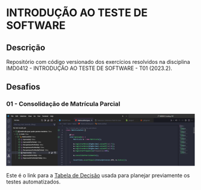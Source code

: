 # INTRODUÇÃO AO TESTE DE SOFTWARE

## Descrição
Repositório com código versionado dos exercícios resolvidos na disciplina IMD0412 - INTRODUÇÃO AO TESTE DE SOFTWARE - T01 (2023.2).

## Desafios
### 01 - Consolidação de Matrícula Parcial
<img src="./docs/screenshot-testes-automatizados.png" />

Este é o link para a [Tabela de Decisão](./docs/tabela-decisao.xlsx) usada para planejar previamente os testes automatizados.
